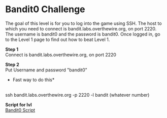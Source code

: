 # Bandit0 Challenge
The goal of this level is for you to log into the game using SSH. The host to which you need to connect is bandit.labs.overthewire.org, on port 2220. The username is bandit0 and the password is bandit0. Once logged in, go to the Level 1 page to find out how to beat Level 1.

**Step 1**
<br>
Connect is bandit.labs.overthewire.org, on port 2220 

**Step 2**
<br>
Put Username and password "bandit0"

* Fast way to do this*
<br>
ssh bandit.labs.overthewire.org -p 2220 -l bandit (whatever number)

**Script for lvl**
<br>
[Bandit0 Script]() 
